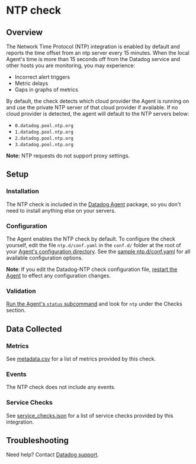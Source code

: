 # NTP check

## Overview

The Network Time Protocol (NTP) integration is enabled by default and reports the time offset from an ntp server every 15 minutes. When the local Agent's time is more than 15 seconds off from the Datadog service and other hosts you are monitoring, you may experience:

- Incorrect alert triggers
- Metric delays
- Gaps in graphs of metrics

By default, the check detects which cloud provider the Agent is running on and use the private
NTP server of that cloud provider if available. If no cloud provider is detected, the agent will
default to the NTP servers below:

- `0.datadog.pool.ntp.org`
- `1.datadog.pool.ntp.org`
- `2.datadog.pool.ntp.org`
- `3.datadog.pool.ntp.org`

**Note:** NTP requests do not support proxy settings.

## Setup

### Installation

The NTP check is included in the [Datadog Agent][1] package, so you don't need to install anything else on your servers.

### Configuration

The Agent enables the NTP check by default. To configure the check yourself, edit the file `ntp.d/conf.yaml` in the `conf.d/` folder at the root of your [Agent's configuration directory][2]. See the [sample ntp.d/conf.yaml][3] for all available configuration options.

**Note**: If you edit the Datadog-NTP check configuration file, [restart the Agent][4] to effect any configuration changes.

### Validation

[Run the Agent's `status` subcommand][5] and look for `ntp` under the Checks section.

## Data Collected

### Metrics

See [metadata.csv][6] for a list of metrics provided by this check.

### Events

The NTP check does not include any events.

### Service Checks

See [service_checks.json][7] for a list of service checks provided by this integration.

## Troubleshooting

Need help? Contact [Datadog support][8].

[1]: https://app.datadoghq.com/account/settings/agent/latest
[2]: https://docs.datadoghq.com/agent/guide/agent-configuration-files/#agent-configuration-directory
[3]: https://github.com/DataDog/datadog-agent/blob/master/cmd/agent/dist/conf.d/ntp.d/conf.yaml.default
[4]: https://docs.datadoghq.com/agent/guide/agent-commands/#start-stop-and-restart-the-agent
[5]: https://docs.datadoghq.com/agent/guide/agent-commands/#agent-status-and-information
[6]: https://github.com/DataDog/integrations-core/blob/master/ntp/metadata.csv
[7]: https://github.com/DataDog/integrations-core/blob/master/ntp/assets/service_checks.json
[8]: https://docs.datadoghq.com/help/
